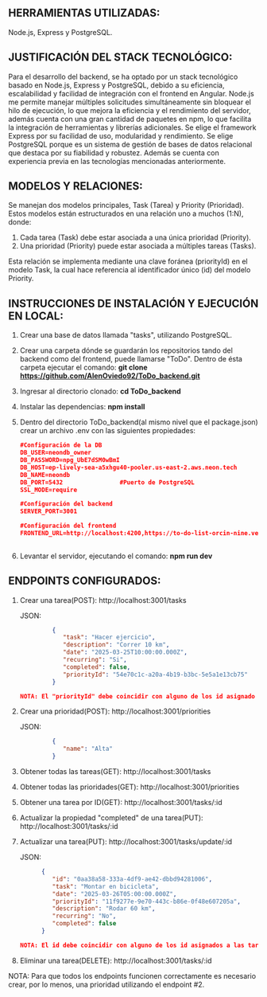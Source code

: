 ## **HERRAMIENTAS UTILIZADAS:**

Node.js, Express y PostgreSQL.

## **JUSTIFICACIÓN DEL STACK TECNOLÓGICO:**

Para el desarrollo del backend, se ha optado por un stack tecnológico basado en Node.js, Express y PostgreSQL, debido a su eficiencia, escalabilidad y facilidad de integración con el frontend en Angular. Node.js me permite manejar múltiples solicitudes simultáneamente sin bloquear el hilo de ejecución, lo que mejora la eficiencia y el rendimiento del servidor, además cuenta con una gran cantidad de paquetes en npm, lo que facilita la integración de herramientas y librerías adicionales. Se elige el framework Express por su facilidad de uso, modularidad y rendimiento. Se elige PostgreSQL porque es un sistema de gestión de bases de datos relacional que destaca por su fiabilidad y robustez. Además se cuenta con experiencia previa en las tecnologías mencionadas anteriormente.

## **MODELOS Y RELACIONES:**

Se manejan dos modelos principales, Task (Tarea) y Priority (Prioridad). Estos modelos están estructurados en una relación uno a muchos (1:N), donde:

1. Cada tarea (Task) debe estar asociada a una única prioridad (Priority).
2. Una prioridad (Priority) puede estar asociada a múltiples tareas (Tasks).
   
Esta relación se implementa mediante una clave foránea (priorityId) en el modelo Task, la cual hace referencia al identificador único (id) del modelo Priority.

## **INSTRUCCIONES DE INSTALACIÓN Y EJECUCIÓN EN LOCAL:**

1. Crear una base de datos llamada "tasks", utilizando PostgreSQL.
2. Crear una carpeta dónde se guardarán los repositorios tando del backend como del frontend, puede llamarse "ToDo". Dentro de ésta carpeta ejecutar el comando: **git clone https://github.com/AlenOviedo92/ToDo_backend.git**
3. Ingresar al directorio clonado: **cd ToDo_backend**
4. Instalar las dependencias: **npm install**
5. Dentro del directorio ToDo_backend(al mismo nivel que el package.json) crear un archivo .env con las siguientes propiedades:

   ```json
   #Configuración de la DB
   DB_USER=neondb_owner
   DB_PASSWORD=npg_UbE7dSM0wBmI
   DB_HOST=ep-lively-sea-a5xhgu40-pooler.us-east-2.aws.neon.tech
   DB_NAME=neondb
   DB_PORT=5432                #Puerto de PostgreSQL
   SSL_MODE=require

   #Configuración del backend
   SERVER_PORT=3001

   #Configuración del frontend
   FRONTEND_URL=http://localhost:4200,https://to-do-list-orcin-nine.vercel.app
            
7. Levantar el servidor, ejecutando el comando: **npm run dev**

## **ENDPOINTS CONFIGURADOS:**

1. Crear una tarea(POST): http://localhost:3001/tasks

   JSON:
   ```json
            { 
               "task": "Hacer ejercicio",
               "description": "Correr 10 km",
               "date": "2025-03-25T10:00:00.000Z",
               "recurring": "Si",
               "completed": false,
               "priorityId": "54e70c1c-a20a-4b19-b3bc-5e5a1e13cb75"
            }

   NOTA: El "priorityId" debe coincidir con alguno de los id asignado a las prioridades, se puede consultar con el endpoint #4.
   
2. Crear una prioridad(POST): http://localhost:3001/priorities

   JSON:
   ```json
            {
               "name": "Alta"
            }
   
3. Obtener todas las tareas(GET):  http://localhost:3001/tasks
   
4. Obtener todas las prioridades(GET):  http://localhost:3001/priorities
   
5. Obtener una tarea por ID(GET):  http://localhost:3001/tasks/:id
   
6. Actualizar la propiedad "completed" de una tarea(PUT):  http://localhost:3001/tasks/:id
   
7. Actualizar una tarea(PUT):  http://localhost:3001/tasks/update/:id

   JSON:
   ```json
         {
            "id": "0aa38a58-333a-4df9-ae42-dbbd94281006",                  
            "task": "Montar en bicicleta",
            "date": "2025-03-26T05:00:00.000Z",
            "priorityId": "11f9277e-9e70-443c-b86e-0f48e607205a",        
            "description": "Rodar 60 km",
            "recurring": "No",
            "completed": false
         }

   NOTA: El id debe coincidir con alguno de los id asignados a las tareas, se puede consultar con el endpoint #3. El priorityID debe coincidir con alguno de los id asignados a las prioridades, se puede consultar con el endpoint #4.
   
8. Eliminar una tarea(DELETE):  http://localhost:3001/tasks/:id

NOTA: Para que todos los endpoints funcionen correctamente es necesario crear, por lo menos, una prioridad utilizando el endpoint #2.




